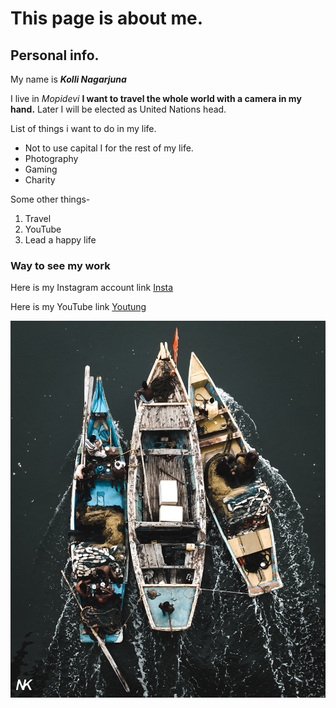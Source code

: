 # This page is about me.

## Personal info.

My name is ***Kolli Nagarjuna***

I live in *Mopidevi* 
**I want to travel the whole world with a camera in my hand.**
Later I will be elected as United Nations head.

List of things i want to do in my life.

- Not to use capital I for the rest of my life.
- Photography
- Gaming
- Charity

Some other things-

1. Travel
2. YouTube
3. Lead a happy life

### Way to see my work

Here is my Instagram account link [Insta](https://www.instagram.com/nag.kolli/)

Here is my YouTube link [Youtung](https://www.youtube.com/channel/UCBTVTLwBWmwVzReAzzHFcFw)

![Here is my favourite picture ever](https://github.com/nagkolli/image/blob/main/BEST%20OF%20THE%20BEST/boattop1.jpg)

